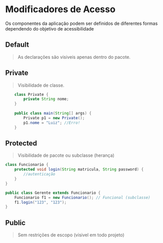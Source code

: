 # Modificadores de Acesso

Os componentes da aplicação podem ser definidos de diferentes formas dependendo do objetivo de acessibilidade

## Default
> As declarações são visiveis apenas dentro do pacote.

## Private
> Visibilidade de classe.

~~~java
    class Private {
        private String nome;
    }
    
    public class main(String[] args) {
        Private p1 = new Private();
        p1.nome = "Luiz"; //Erro!
    }
~~~

## Protected
> Visibilidade de pacote ou subclasse (herança)

~~~java
class Funcionario {
    protected void login(String matricula, String password) {
        //autenticação
    }
}

public class Gerente extends Funcionario {
    Funcionario f1 = new Funcionario(); // Funcional (subclasse)
    f1.login("123", "123");
}
~~~

## Public
> Sem restrições de escopo (visivel em todo projeto)